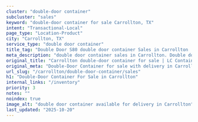 ```yaml
---
cluster: "double-door container"
subcluster: "sales"
keyword: "double-door container for sale Carrollton, TX"
intent: "Transactional-Local"
page_type: "Location-Product"
city: "Carrollton, TX"
service_type: "double door container"
title_tag: "Double Door S80 double door container Sales in Carrollton | LC Container"
meta_description: "double door container sales in Carrollton. Double door containers for easy access. Fast delivery, competitive pricing. Serving double door container area. Quote ID: WG7. Call (214) 524-4168 for your free quote today."
original_title: "Carrollton double-door container for sale | LC Container"
original_meta: "Double-Door Container for sale with delivery in Carrollton, TX. LC Container — local Since 2003. Get pricing today."
url_slug: "/carrollton/double-door-container/sales"
h1: "Double-Door Container For Sale in Carrollton"
internal_links: "/inventory"
priority: 3
notes: ""
noindex: true
image_alt: "double door container available for delivery in Carrollton"
last_updated: "2025-10-20"
---
```


<!-- TODO: Add unique city/inventory copy, images, and internal links here. -->
